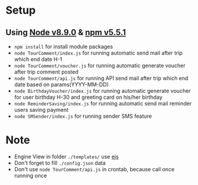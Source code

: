 # Setup
## Using [Node v8.9.0](https://nodejs.org/en/download/package-manager/) & [npm v5.5.1](https://docs.npmjs.com/)
* `npm install` for install module packages
* `node TourComment/index.js` for running automatic send mail after trip which end date H-1  
* `node TourComment/voucher.js` for running automatic generate voucher after trip comment posted
* `node TourComment/api.js` for running API send mail after trip which end date based on params(YYYY-MM-DD)   
* `node BirthdayVoucher/index.js` for running automatic generate voucher for user birthday H-30 and greeting card on his/her birthday
* `node ReminderSaving/index.js` for running automatic send mail reminder users saving payment
* `node SMSender/index.js` for running sender SMS feature

# Note
*   Engine View in folder `./templates/` use [ejs](http://www.embeddedjs.com/)
*   Don't forget to fill `./config.json` data
*	Don't use `node TourComment/api.js` in crontab, because call once running once